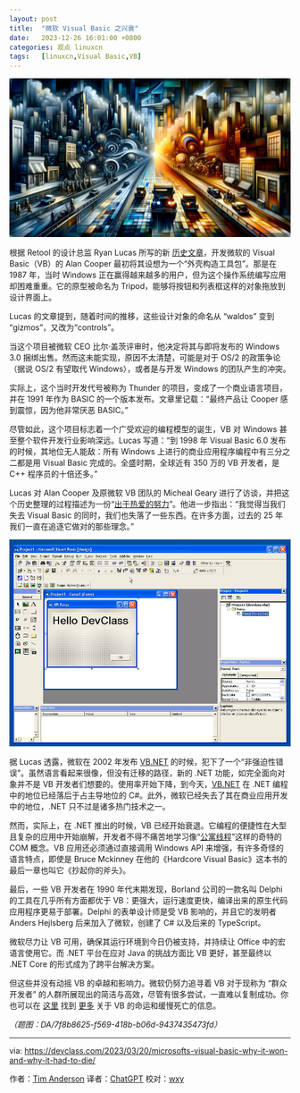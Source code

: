 ```yaml
---
layout: post
title:	"微软 Visual Basic 之兴衰"
date:	2023-12-26 16:01:00 +0800 
categories:	观点 linuxcn 
tags:	[linuxcn,Visual Basic,VB]
---
```



![](/Asserts/Images/album/202312/26/155918bqxx5bbcbqbbpqwp.jpg)


根据 Retool 的设计总监 Ryan Lucas 所写的新 [历史文章](https://retool.com/visual-basic)，开发微软的 Visual Basic（VB）的 Alan Cooper 最初将其设想为一个“外壳构造工具包”。那是在 1987 年，当时 Windows 正在赢得越来越多的用户，但为这个操作系统编写应用却困难重重。它的原型被命名为 Tripod，能够将按钮和列表框这样的对象拖放到设计界面上。


Lucas 的文章提到，随着时间的推移，这些设计对象的命名从 “waldos” 变到 “gizmos”，又改为“controls”。


当这个项目被微软 CEO 比尔·盖茨评审时，他决定将其与即将发布的 Windows 3.0 捆绑出售。然而这未能实现，原因不太清楚，可能是对于 OS/2 的政策争论（据说 OS/2 有望取代 Windows），或者是与开发 Windows 的团队产生的冲突。


实际上，这个当时开发代号被称为 Thunder 的项目，变成了一个商业语言项目，并在 1991 年作为 BASIC 的一个版本发布。文章里记载：“最终产品让 Cooper 感到震惊，因为他非常厌恶 BASIC。”


尽管如此，这个项目标志着一个广受欢迎的编程模型的诞生，VB 对 Windows 甚至整个软件开发行业影响深远。Lucas 写道：“到 1998 年 Visual Basic 6.0 发布的时候，其地位无人能敌：所有 Windows 上进行的商业应用程序编程中有三分之二都是用 Visual Basic 完成的。全盛时期，全球近有 350 万的 VB 开发者，是 C++ 程序员的十倍还多。”


Lucas 对 Alan Cooper 及原微软 VB 团队的 Micheal Geary 进行了访谈，并把这个历史整理的过程描述为一份“[出于热爱的努力](https://twitter.com/ryanlucas/status/1636408576473452544)”。他进一步指出：“我觉得当我们失去 Visual Basic 的同时，我们也失落了一些东西。在许多方面，过去的 25 年我们一直在追逐它做对的那些理念。”


![Visual Basic 6.0，是梦想还是梦魇？](/Asserts/Images/album/202312/26/160109zrs243l7s6rssr4s.jpg)


据 Lucas 透露，微软在 2002 年发布 [VB.NET](http://vb.net/) 的时候，犯下了一个“非强迫性错误”。虽然语言看起来很像，但没有迁移的路径，新的 .NET 功能，如完全面向对象并不是 VB 开发者们想要的。使用率开始下降，到今天，[VB.NET](http://vb.net/) 在 .NET 编程中的地位已经落后于占主导地位的 C#。此外，微软已经失去了其在商业应用开发中的地位，.NET 只不过是诸多热门技术之一。


然而，实际上，在 .NET 推出的时候，VB 已经开始衰退。它编程的便捷性在大型且复杂的应用中开始崩解，开发者不得不痛苦地学习像“[公寓线程](https://learn.microsoft.com/en-us/windows/win32/com/processes--threads--and-apartments)”这样的奇特的 COM 概念。VB 应用还必须通过直接调用 Windows API 来增强，有许多奇怪的语言特点，即使是 Bruce Mckinney 在他的《Hardcore Visual Basic》这本书的最后一章也叫它《抄起你的斧头》。


最后，一些 VB 开发者在 1990 年代末期发现，Borland 公司的一款名叫 Delphi 的工具在几乎所有方面都优于 VB：更强大，运行速度更快，编译出来的原生代码应用程序更易于部署。Delphi 的表单设计师是受 VB 影响的，并且它的发明者 Anders Hejlsberg 后来加入了微软，创建了 C# 以及后来的 TypeScript。


微软尽力让 VB 可用，确保其运行环境到今日仍被支持，并持续让 Office 中的宏语言使用它。而 .NET 平台在应对 Java 的挑战方面比 VB 更好，甚至最终以 .NET Core 的形式成为了跨平台解决方案。


但这些并没有动摇 VB 的卓越和影响力。微软仍努力追寻着 VB 对于现称为 “群众开发者” 的人群所展现出的简洁与高效，尽管有很多尝试，一直难以复制成功。你也可以在 [这里](https://www.theregister.com/2017/02/02/our_strategy_for_visual_basic_has_shifted_microsoft_to_focus_on_core_scenarios/) 找到 [更多](https://www.theregister.com/2014/12/10/hey_dont_forget_visual_basic_says_microsoft_open_source_and_new_features_coming/) 关于 VB 的命运和缓慢死亡的信息。


*（题图：DA/7f8b8625-f569-418b-b06d-9437435473fd）*




---


via: <https://devclass.com/2023/03/20/microsofts-visual-basic-why-it-won-and-why-it-had-to-die/>


作者：[Tim Anderson](https://devclass.com/author/tanderson/) 译者：[ChatGPT](https://linux.cn/lctt/ChatGPT) 校对：[wxy](https://github.com/wxy)
